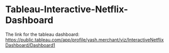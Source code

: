 # Tableau-Interactive-Netflix-Dashboard

The link for the tableau dashboard:
https://public.tableau.com/app/profile/yash.merchant/viz/InteractiveNetflixDashboard/Dashboard1
